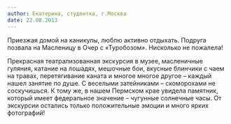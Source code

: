 ```yaml
---
author: Екатерина, студентка, г.Москва
date: 22.08.2013
---
```

Приезжая домой на каникулы, люблю активно отдыхать. Подруга позвала на
Масленицу в Очер с «Туробозом». Нисколько не пожалела! 

Прекрасная театрализованная экскурсия в музее, масленичные гуляния, 
катание на лошадях, мешочные бои, вкусные блинчики с чаем на травах, 
перетягивание каната и многое многое другое – каждый нашел занятие по душе. С 
веселыми затейниками – скоморохами не соскучишься. К тому же, в нашем Пермском 
крае увидела памятник, который имеет федеральное значение – чугунные солнечные 
часы. От экскурсии остались только положительные эмоции и много ярких 
фотографий!  
